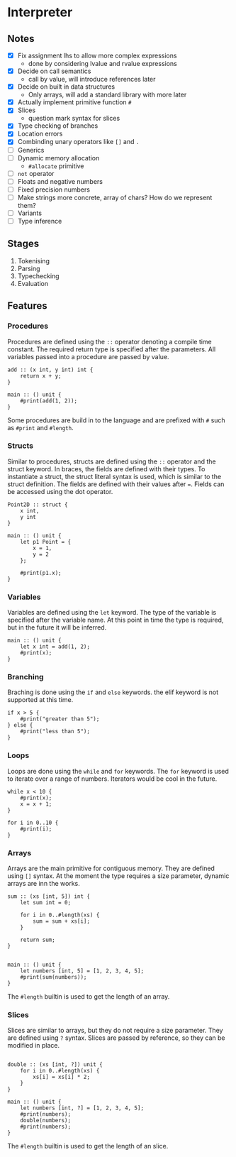 # Interpreter

## Notes

- [x] Fix assignment lhs to allow more complex expressions
    - done by considering lvalue and rvalue expressions
- [x] Decide on call semantics
    - call by value, will introduce references later
- [x] Decide on built in data structures
    - Only arrays, will add a standard library with more later
- [x] Actually implement primitive function `#`
- [x] Slices
    - question mark syntax for slices
- [x] Type checking of branches
- [x] Location errors
- [x] Combinding unary operators like `[]` and `.`
- [ ] Generics
- [ ] Dynamic memory allocation
    - `#allocate` primitive
- [ ] `not` operator
- [ ] Floats and negative numbers
- [ ] Fixed precision numbers
- [ ] Make strings more concrete, array of chars? How do we represent them?
- [ ] Variants
- [ ] Type inference

## Stages

1. Tokenising
2. Parsing
3. Typechecking
4. Evaluation

## Features

### Procedures

Procedures are defined using the `::` operator denoting a compile time constant. The required return type is specified after the parameters. All variables passed into a procedure are passed by value.

```
add :: (x int, y int) int {
    return x + y;
}

main :: () unit {
    #print(add(1, 2));
}
```

Some procedures are build in to the language and are prefixed with `#` such as `#print` and `#length`.

### Structs

Similar to procedures, structs are defined using the `::` operator and the struct keyword. In braces, the fields are defined with their types. To instantiate a struct, the struct literal syntax is used, which is similar to the struct definition. The fields are defined with their values after `=`. Fields can be accessed using the dot operator.

```
Point2D :: struct {
    x int,
    y int
}

main :: () unit {
    let p1 Point = {
        x = 1,
        y = 2
    };

    #print(p1.x);
}
```

### Variables
Variables are defined using the `let` keyword. The type of the variable is specified after the variable name. At this point in time the type is required, but in the future it will be inferred.

```
main :: () unit {
    let x int = add(1, 2);
    #print(x);
}
```

### Branching

Braching is done using the `if` and `else` keywords. the elif keyword is not supported at this time.

```
if x > 5 {
    #print("greater than 5");
} else {
    #print("less than 5");
}

```

### Loops

Loops are done using the `while` and `for` keywords. The `for` keyword is used to iterate over a range of numbers. Iterators would be cool in the future.

```
while x < 10 {
    #print(x);
    x = x + 1;
}

for i in 0..10 {
    #print(i);
}
```

### Arrays

Arrays are the main primitive for contiguous memory. They are defined using `[]` syntax. At the moment the type requires a size parameter, dynamic arrays are inn the works.

```
sum :: (xs [int, 5]) int {
    let sum int = 0;

    for i in 0..#length(xs) {
        sum = sum + xs[i];
    }

    return sum;
}


main :: () unit {
    let numbers [int, 5] = [1, 2, 3, 4, 5];
    #print(sum(numbers));
}
```

The `#length` builtin is used to get the length of an array.

### Slices

Slices are similar to arrays, but they do not require a size parameter. They are defined using `?` syntax. Slices are passed by reference, so they can be modified in place.

```

double :: (xs [int, ?]) unit {
    for i in 0..#length(xs) {
        xs[i] = xs[i] * 2;
    }
}

main :: () unit {
    let numbers [int, ?] = [1, 2, 3, 4, 5];
    #print(numbers);
    double(numbers);
    #print(numbers);
}
```

The `#length` builtin is used to get the length of an slice.
